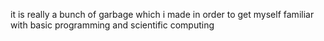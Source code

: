 it is really a bunch of garbage which i made in order to get myself familiar with basic programming and scientific computing

